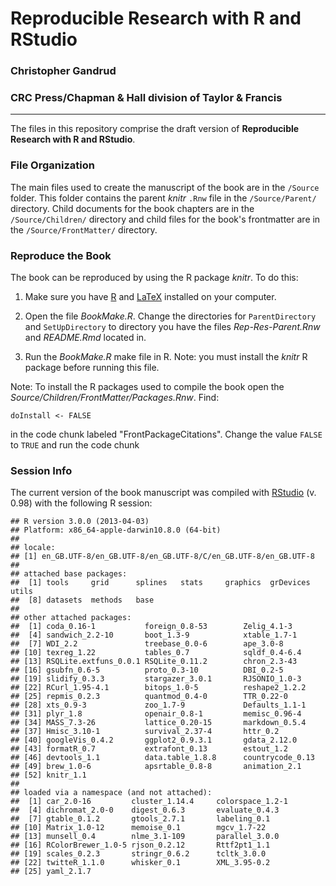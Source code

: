 # Reproducible Research with R and RStudio

### Christopher Gandrud

### CRC Press/Chapman & Hall division of Taylor & Francis

---

The files in this repository comprise the draft version of **Reproducible Research with R and RStudio**.

### File Organization

The main files used to create the manuscript of the book are in the `/Source` folder. This folder contains the parent *knitr* `.Rnw` file in the `/Source/Parent/` directory. Child documents for the book chapters are in the `/Source/Children/` directory and child files for the book's frontmatter are in the `/Source/FrontMatter/` directory.

### Reproduce the Book

The book can be reproduced by using the R package *knitr*. To do this:

1. Make sure you have [R](http://www.r-project.org/) and [LaTeX](http://www.latex-project.org/ftp.html) installed on your computer.

2. Open the file *BookMake.R*. Change the directories for `ParentDirectory` and `SetUpDirectory` to directory you have the files *Rep-Res-Parent.Rnw* and *README.Rmd* located in.

3. Run the *BookMake.R* make file in R. Note: you must install the *knitr* R package before running this file.

Note: To install the R packages used to compile the book open the *Source/Children/FrontMatter/Packages.Rnw*. Find:

```
doInstall <- FALSE
```

in the code chunk labeled "FrontPackageCitations". Change the value `FALSE` to `TRUE` and run the code chunk

### Session Info
The current version of the book manuscript was compiled with [RStudio](http://www.rstudio.com/) (v. 0.98) with the following R session:


```
## R version 3.0.0 (2013-04-03)
## Platform: x86_64-apple-darwin10.8.0 (64-bit)
## 
## locale:
## [1] en_GB.UTF-8/en_GB.UTF-8/en_GB.UTF-8/C/en_GB.UTF-8/en_GB.UTF-8
## 
## attached base packages:
##  [1] tools     grid      splines   stats     graphics  grDevices utils    
##  [8] datasets  methods   base     
## 
## other attached packages:
##  [1] coda_0.16-1           foreign_0.8-53        Zelig_4.1-3          
##  [4] sandwich_2.2-10       boot_1.3-9            xtable_1.7-1         
##  [7] WDI_2.2               treebase_0.0-6        ape_3.0-8            
## [10] texreg_1.22           tables_0.7            sqldf_0.4-6.4        
## [13] RSQLite.extfuns_0.0.1 RSQLite_0.11.2        chron_2.3-43         
## [16] gsubfn_0.6-5          proto_0.3-10          DBI_0.2-5            
## [19] slidify_0.3.3         stargazer_3.0.1       RJSONIO_1.0-3        
## [22] RCurl_1.95-4.1        bitops_1.0-5          reshape2_1.2.2       
## [25] repmis_0.2.3          quantmod_0.4-0        TTR_0.22-0           
## [28] xts_0.9-3             zoo_1.7-9             Defaults_1.1-1       
## [31] plyr_1.8              openair_0.8-1         memisc_0.96-4        
## [34] MASS_7.3-26           lattice_0.20-15       markdown_0.5.4       
## [37] Hmisc_3.10-1          survival_2.37-4       httr_0.2             
## [40] googleVis_0.4.2       ggplot2_0.9.3.1       gdata_2.12.0         
## [43] formatR_0.7           extrafont_0.13        estout_1.2           
## [46] devtools_1.1          data.table_1.8.8      countrycode_0.13     
## [49] brew_1.0-6            apsrtable_0.8-8       animation_2.1        
## [52] knitr_1.1            
## 
## loaded via a namespace (and not attached):
##  [1] car_2.0-16         cluster_1.14.4     colorspace_1.2-1  
##  [4] dichromat_2.0-0    digest_0.6.3       evaluate_0.4.3    
##  [7] gtable_0.1.2       gtools_2.7.1       labeling_0.1      
## [10] Matrix_1.0-12      memoise_0.1        mgcv_1.7-22       
## [13] munsell_0.4        nlme_3.1-109       parallel_3.0.0    
## [16] RColorBrewer_1.0-5 rjson_0.2.12       Rttf2pt1_1.1      
## [19] scales_0.2.3       stringr_0.6.2      tcltk_3.0.0       
## [22] twitteR_1.1.0      whisker_0.1        XML_3.95-0.2      
## [25] yaml_2.1.7
```


